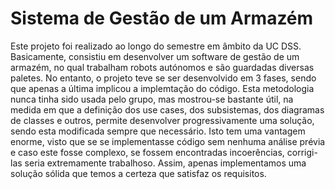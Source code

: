 # Sistema de Gestão de um Armazém

Este projeto foi realizado ao longo do semestre em âmbito da UC DSS. Basicamente, consistiu em desenvolver um software de gestão de
um armazém, no qual trabalham robots autónomos e são guardadas diversas paletes. No entanto, o
projeto teve se ser desenvolvido em 3 fases, sendo que apenas a última implicou a implemtação do código. Esta
metodologia nunca tinha sido usada pelo grupo, mas mostrou-se bastante útil, na medida em que a
definição dos use cases, dos subsistemas, dos diagramas de classes e outros, permite desenvolver
progressivamente uma solução, sendo esta modificada sempre que necessário. Isto tem uma
vantagem enorme, visto que se se implementasse código sem nenhuma análise prévia e caso este
fosse complexo, se fossem encontradas incoerências, corrigi-las seria extremamente trabalhoso.
Assim, apenas implementamos uma solução sólida que temos a certeza que satisfaz os requisitos.
